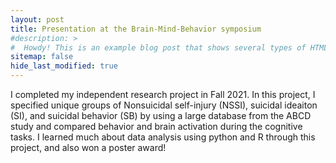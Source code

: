 ```yaml
---
layout: post
title: Presentation at the Brain-Mind-Behavior symposium
#description: >
#  Howdy! This is an example blog post that shows several types of HTML content supported in this theme.
sitemap: false
hide_last_modified: true
---
```


I completed my independent research project in Fall 2021. In this project, I specified unique groups of Nonsuicidal self-injury (NSSI), suicidal ideaiton (SI), and suicidal behavior (SB) by using a large database from the ABCD study and compared behavior and brain activation during the cognitive tasks. I learned much about data analysis using python and R through this project, and also won a poster award!
